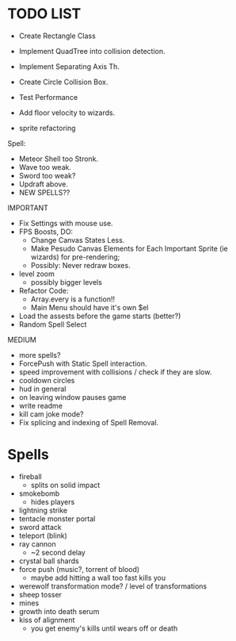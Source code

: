 TODO LIST
==============
- Create Rectangle Class
- Implement QuadTree into collision detection.
- Implement Separating Axis Th.
- Create Circle Collision Box.
- Test Performance

- Add floor velocity to wizards.

- sprite refactoring


Spell:
- Meteor Shell too Stronk.
- Wave too weak.
- Sword too weak?
- Updraft above.
- NEW SPELLS??

IMPORTANT
- Fix Settings with mouse use.
- FPS Boosts, DO:
	- Change Canvas States Less.
	- Make Pesudo Canvas Elements for Each Important Sprite (ie wizards) for pre-rendering;
	- Possibly: Never redraw boxes.
- level zoom
  - possibly bigger levels
- Refactor Code:
  - Array.every is a function!!
  - Main Menu should have it's own $el
- Load the assests before the game starts (better?)
- Random Spell Select

MEDIUM
- more spells?
- ForcePush with Static Spell interaction.
- speed improvement with collisions / check if they are slow.
- cooldown circles
- hud in general
- on leaving window pauses game
- write readme
- kill cam joke mode?
- Fix splicing and indexing of Spell Removal.

Spells
=========
- fireball
  - splits on solid impact
- smokebomb
  - hides players
- lightning strike
- tentacle monster portal
- sword attack
- teleport (blink)
- ray cannon
  - ~2 second delay
- crystal ball shards
- force push (music?, torrent of blood)
  - maybe add hitting a wall too fast kills you
- werewolf transformation mode? / level of transformations
- sheep tosser
- mines
- growth into death serum
- kiss of alignment
  - you get enemy's kills until wears off or death
